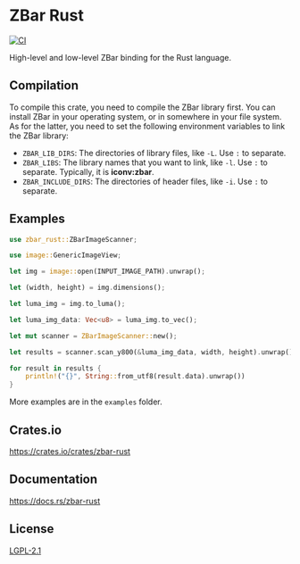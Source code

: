 ZBar Rust
====================

[![CI](https://github.com/sreisjr/zbar-rust/actions/workflows/ci.yml/badge.svg)](https://github.com/sreisjr/zbar-rust/actions/workflows/ci.yml)

High-level and low-level ZBar binding for the Rust language.

## Compilation

To compile this crate, you need to compile the ZBar library first. You can install ZBar in your operating system, or in somewhere in your file system. As for the latter, you need to set the following environment variables to link the ZBar library:

* `ZBAR_LIB_DIRS`: The directories of library files, like `-L`. Use `:` to separate.
* `ZBAR_LIBS`: The library names that you want to link, like `-l`. Use `:` to separate. Typically, it is **iconv:zbar**.
* `ZBAR_INCLUDE_DIRS`: The directories of header files, like `-i`. Use `:` to separate.

## Examples

```rust
use zbar_rust::ZBarImageScanner;

use image::GenericImageView;

let img = image::open(INPUT_IMAGE_PATH).unwrap();

let (width, height) = img.dimensions();

let luma_img = img.to_luma();

let luma_img_data: Vec<u8> = luma_img.to_vec();

let mut scanner = ZBarImageScanner::new();

let results = scanner.scan_y800(&luma_img_data, width, height).unwrap();

for result in results {
    println!("{}", String::from_utf8(result.data).unwrap())
}
```

More examples are in the `examples` folder.

## Crates.io

https://crates.io/crates/zbar-rust

## Documentation

https://docs.rs/zbar-rust

## License

[LGPL-2.1](LICENSE)
